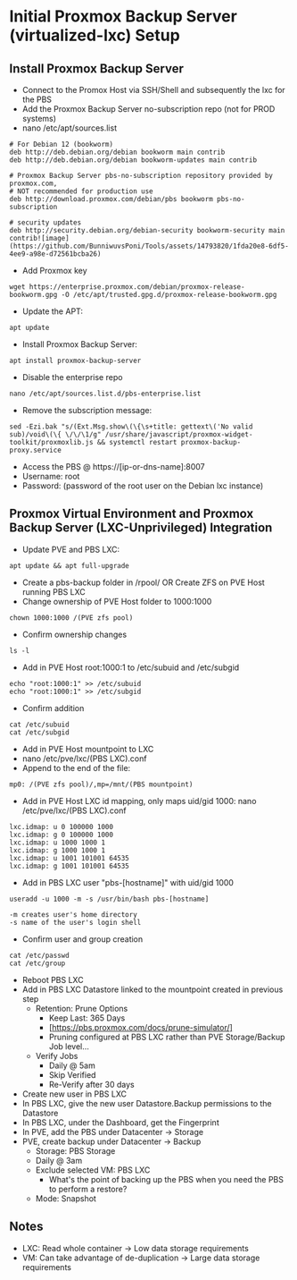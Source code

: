 #  Initial Proxmox Backup Server (virtualized-lxc) Setup
## Install Proxmox Backup Server
- Connect to the Promox Host via SSH/Shell and subsequently the lxc for the PBS
- Add the Proxmox Backup Server no-subscription repo (not for PROD systems)
- nano /etc/apt/sources.list
```
# For Debian 12 (bookworm)
deb http://deb.debian.org/debian bookworm main contrib
deb http://deb.debian.org/debian bookworm-updates main contrib
					
# Proxmox Backup Server pbs-no-subscription repository provided by proxmox.com,
# NOT recommended for production use
deb http://download.proxmox.com/debian/pbs bookworm pbs-no-subscription
					
# security updates
deb http://security.debian.org/debian-security bookworm-security main contrib![image](https://github.com/BunniwuvsPoni/Tools/assets/14793820/1fda20e8-6df5-4ee9-a98e-d72561bcba26)

```
- Add Proxmox key
```
wget https://enterprise.proxmox.com/debian/proxmox-release-bookworm.gpg -O /etc/apt/trusted.gpg.d/proxmox-release-bookworm.gpg
```
- Update the APT:
```
apt update
```
- Install Proxmox Backup Server:
```
apt install proxmox-backup-server
```
- Disable the enterprise repo
```
nano /etc/apt/sources.list.d/pbs-enterprise.list
```
- Remove the subscription message:
```
sed -Ezi.bak "s/(Ext.Msg.show\(\{\s+title: gettext\('No valid sub)/void\(\{ \/\/\1/g" /usr/share/javascript/proxmox-widget-toolkit/proxmoxlib.js && systemctl restart proxmox-backup-proxy.service
```
- Access the PBS @ https://[ip-or-dns-name]:8007
- Username: root
- Password: (password of the root user on the Debian lxc instance)

## Proxmox Virtual Environment and Proxmox Backup Server (LXC-Unprivileged) Integration
- Update PVE and PBS LXC:
```
apt update && apt full-upgrade
```
- Create a pbs-backup folder in /rpool/ OR Create ZFS on PVE Host running PBS LXC
- Change ownership of PVE Host folder to 1000:1000
```
chown 1000:1000 /(PVE zfs pool)
```
- Confirm ownership changes
```
ls -l
```
- Add in PVE Host root:1000:1 to /etc/subuid and /etc/subgid
```
echo "root:1000:1" >> /etc/subuid
echo "root:1000:1" >> /etc/subgid
```
- Confirm addition
```
cat /etc/subuid
cat /etc/subgid
```
- Add in PVE Host mountpoint to LXC
- nano /etc/pve/lxc/(PBS LXC).conf
- Append to the end of the file:
```
mp0: /(PVE zfs pool)/,mp=/mnt/(PBS mountpoint)
```
- Add in PVE Host LXC id mapping, only maps uid/gid 1000: nano /etc/pve/lxc/(PBS LXC).conf
```
lxc.idmap: u 0 100000 1000
lxc.idmap: g 0 100000 1000
lxc.idmap: u 1000 1000 1
lxc.idmap: g 1000 1000 1
lxc.idmap: u 1001 101001 64535
lxc.idmap: g 1001 101001 64535
```
- Add in PBS LXC user "pbs-[hostname]" with uid/gid 1000
```
useradd -u 1000 -m -s /usr/bin/bash pbs-[hostname]
```
```
-m creates user's home directory
-s name of the user's login shell
```
- Confirm user and group creation
```
cat /etc/passwd
cat /etc/group
```
- Reboot PBS LXC
- Add in PBS LXC Datastore linked to the mountpoint created in previous step
	- Retention: Prune Options
 		- Keep Last: 365 Days
   		- [https://pbs.proxmox.com/docs/prune-simulator/]
	 	- Pruning configured at PBS LXC rather than PVE Storage/Backup Job level…
   	- Verify Jobs
   		- Daily @ 5am
   	 	- Skip Verified
   	  	- Re-Verify after 30 days
- Create new user in PBS LXC
- In PBS LXC, give the new user Datastore.Backup permissions to the Datastore
- In PBS LXC, under the Dashboard, get the Fingerprint
- In PVE, add the PBS under Datacenter -> Storage
- PVE, create backup under Datacenter -> Backup
	- Storage: PBS Storage
 	- Daily @ 3am
  	- Exclude selected VM: PBS LXC
  		- What's the point of backing up the PBS when you need the PBS to perform a restore?
  	- Mode: Snapshot


## Notes
- LXC: Read whole container -> Low data storage requirements
- VM: Can take advantage of de-duplication -> Large data storage requirements
